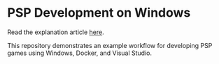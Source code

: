 # PSP Development on Windows

Read the explanation article [here](https://victorbush.com/2020/11/psp-dev-windows/).

This repository demonstrates an example workflow for developing PSP games using Windows, Docker, and Visual Studio.